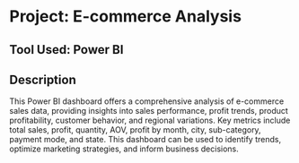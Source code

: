 # Project: E-commerce Analysis 

## Tool Used: Power BI

## Description 
This Power BI dashboard offers a comprehensive analysis of e-commerce sales data, providing insights into sales performance, profit trends, product profitability, customer behavior, and regional variations. Key metrics include total sales, profit, quantity, AOV, profit by month, city, sub-category, payment mode, and state. This dashboard can be used to identify trends, optimize marketing strategies, and inform business decisions.

